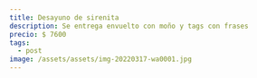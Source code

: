 ```yaml
---
title: Desayuno de sirenita
description: Se entrega envuelto con moño y tags con frases
precio: $ 7600
tags:
  - post
image: /assets/assets/img-20220317-wa0001.jpg
---
```

